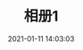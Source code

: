 ---
title: 相册1
comments: false
date: 2021-01-11 14:03:03
keywords:
description: 棉花糖
photos: /images/categories.jpg
layout: _partial/album
---